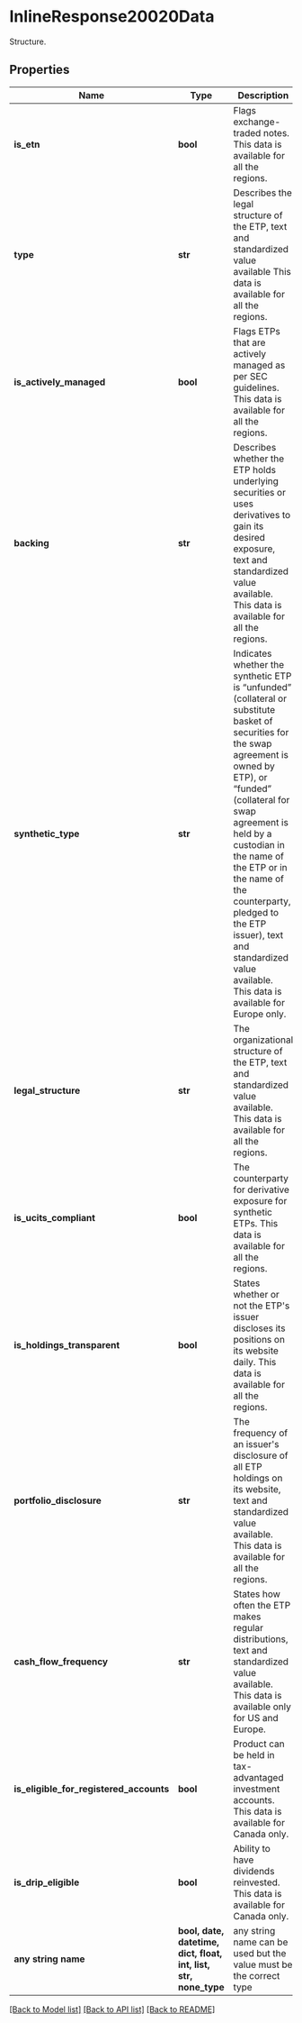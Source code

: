 # InlineResponse20020Data

Structure.

## Properties
Name | Type | Description | Notes
------------ | ------------- | ------------- | -------------
**is_etn** | **bool** | Flags exchange-traded notes. This data is available for all the regions. | [optional] 
**type** | **str** | Describes the legal structure of the ETP, text and standardized value available This data is available for all the regions. | [optional] 
**is_actively_managed** | **bool** | Flags ETPs that are actively managed as per SEC guidelines. This data is available for all the regions. | [optional] 
**backing** | **str** | Describes whether the ETP holds underlying securities or uses derivatives to gain its desired exposure, text and standardized value available.  This data is available for all the regions. | [optional] 
**synthetic_type** | **str** | Indicates whether the synthetic ETP is “unfunded” (collateral or substitute basket of securities for the swap agreement is owned by ETP), or “funded” (collateral for swap agreement is held by a custodian in the name of the ETP or in the name of the counterparty, pledged to the ETP issuer), text and standardized value available. This data is available for Europe only. | [optional] 
**legal_structure** | **str** | The organizational structure of the ETP, text and standardized value available. This data is available for all the regions. | [optional] 
**is_ucits_compliant** | **bool** | The counterparty for derivative exposure for synthetic ETPs. This data is available for all the regions. | [optional] 
**is_holdings_transparent** | **bool** | States whether or not the ETP&#39;s issuer discloses its positions on its website daily. This data is available for all the regions. | [optional] 
**portfolio_disclosure** | **str** | The frequency of an issuer&#39;s disclosure of all ETP holdings on its website, text and standardized value available. This data is available for all the regions. | [optional] 
**cash_flow_frequency** | **str** | States how often the ETP makes regular distributions, text and standardized value available. This data is available only for US and Europe. | [optional] 
**is_eligible_for_registered_accounts** | **bool** | Product can be held in tax-advantaged investment accounts. This data is available for Canada only. | [optional] 
**is_drip_eligible** | **bool** | Ability to have dividends reinvested. This data is available for Canada only. | [optional] 
**any string name** | **bool, date, datetime, dict, float, int, list, str, none_type** | any string name can be used but the value must be the correct type | [optional]

[[Back to Model list]](../README.md#documentation-for-models) [[Back to API list]](../README.md#documentation-for-api-endpoints) [[Back to README]](../README.md)


